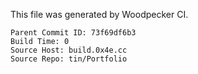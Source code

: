   This file was generated by Woodpecker CI.
  ```
  Parent Commit ID: 73f69df6b3
  Build Time: 0
  Source Host: build.0x4e.cc
  Source Repo: tin/Portfolio
  ```
